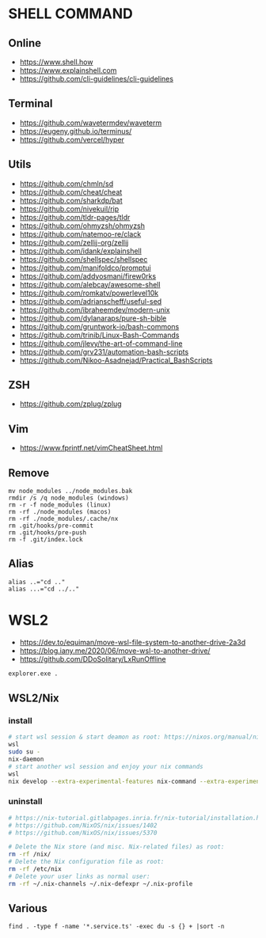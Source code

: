 # SHELL COMMAND

## Online

-   <https://www.shell.how>
-   <https://www.explainshell.com>
-   <https://github.com/cli-guidelines/cli-guidelines>

## Terminal

-   <https://github.com/wavetermdev/waveterm>
-   <https://eugeny.github.io/terminus/>
-   <https://github.com/vercel/hyper>

## Utils

-   <https://github.com/chmln/sd>
-   <https://github.com/cheat/cheat>
-   <https://github.com/sharkdp/bat>
-   <https://github.com/nivekuil/rip>
-   <https://github.com/tldr-pages/tldr>
-   <https://github.com/ohmyzsh/ohmyzsh>
-   <https://github.com/natemoo-re/clack>
-   <https://github.com/zellij-org/zellij>
-   <https://github.com/idank/explainshell>
-   <https://github.com/shellspec/shellspec>
-   <https://github.com/manifoldco/promptui>
-   <https://github.com/addyosmani/firew0rks>
-   <https://github.com/alebcay/awesome-shell>
-   <https://github.com/romkatv/powerlevel10k>
-   <https://github.com/adrianscheff/useful-sed>
-   <https://github.com/ibraheemdev/modern-unix>
-   <https://github.com/dylanaraps/pure-sh-bible>
-   <https://github.com/gruntwork-io/bash-commons>
-   <https://github.com/trinib/Linux-Bash-Commands>
-   <https://github.com/jlevy/the-art-of-command-line>
-   <https://github.com/grv231/automation-bash-scripts>
-   <https://github.com/Nikoo-Asadnejad/Practical_BashScripts>

## ZSH

-   <https://github.com/zplug/zplug>

## Vim

-   <https://www.fprintf.net/vimCheatSheet.html>

## Remove

    mv node_modules ../node_modules.bak
    rmdir /s /q node_modules (windows)
    rm -r -f node_modules (linux)
    rm -rf ./node_modules (macos)
    rm -rf ./node_modules/.cache/nx
    rm .git/hooks/pre-commit
    rm .git/hooks/pre-push
    rm -f .git/index.lock

## Alias

    alias ..="cd .."
    alias ...="cd ../.."

# WSL2

-   <https://dev.to/equiman/move-wsl-file-system-to-another-drive-2a3d>
-   <https://blog.iany.me/2020/06/move-wsl-to-another-drive/>
-   <https://github.com/DDoSolitary/LxRunOffline>

```bash
explorer.exe .
```

## WSL2/Nix

### install

```bash
# start wsl session & start deamon as root: https://nixos.org/manual/nix/stable/installation/multi-user.html
wsl
sudo su -
nix-daemon
# start another wsl session and enjoy your nix commands
wsl
nix develop --extra-experimental-features nix-command --extra-experimental-features flakes
```

### uninstall

```bash
# https://nix-tutorial.gitlabpages.inria.fr/nix-tutorial/installation.html
# https://github.com/NixOS/nix/issues/1402
# https://github.com/NixOS/nix/issues/5370

# Delete the Nix store (and misc. Nix-related files) as root: 
rm -rf /nix/
# Delete the Nix configuration file as root: 
rm -rf /etc/nix
# Delete your user links as normal user: 
rm -rf ~/.nix-channels ~/.nix-defexpr ~/.nix-profile
```

## Various

    find . -type f -name '*.service.ts' -exec du -s {} + |sort -n
